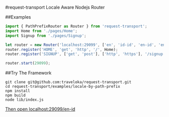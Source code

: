 #request-transport
Locale Aware Nodejs Router

##Examples
```JavaScript
import { PathPrefixRouter as Router } from 'request-transport';
import Home from './pages/Home';
import Signup from './pages/Signup';

let router = new Router('localhost:29099', ['en', 'id-id', 'en-id', 'en-sg']);
router.register('HOME', 'get', 'http', '/', Home);
router.register('SIGNUP', ['get', 'post'], ['http', 'https'], '/signup', Signup);

router.start(29099);
```

##Try The Framework
```Shell
git clone git@github.com:traveloka/request-transport.git
cd request-transport/examples/locale-by-path-prefix
npm install
npm build
node lib/index.js
```
<a href="http://localhost:29099/en-id" target="_blank">Then open localhost:29099/en-id</a>
